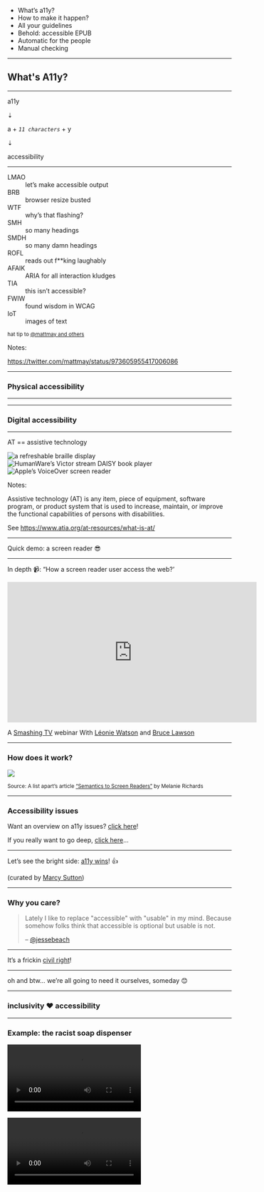 - What’s a11y? <!-- .element: class="selected" -->
- How to make it happen?
- All your guidelines
- Behold: accessible EPUB
- Automatic for the people
- Manual checking

<!-- .element: class="toc no-bullets" -->

---

## What's A11y?

---

a11y

⇣

a + _`11 characters`_ + y

⇣

accessibility

---

<dl class="flat-dl">
<dt>LMAO</dt> <dd>let’s make accessible output</dd>
<dt>BRB</dt> <dd>browser resize busted</dd>
<dt>WTF</dt> <dd>why’s that flashing?</dd>
<dt>SMH</dt> <dd>so many headings</dd>
<dt>SMDH</dt> <dd>so many damn headings</dd>
<dt>ROFL</dt> <dd>reads out f**king laughably</dd>
<dt>AFAIK</dt> <dd>ARIA for all interaction kludges</dd>
<dt>TIA</dt> <dd>this isn’t accessible?</dd>
<dt>FWIW</dt> <dd>found wisdom in WCAG</dd>
<dt>IoT</dt> <dd>images of text</dd>
</dl>

<small>hat tip to [@mattmay and others](https://twitter.com/mattmay/status/973605955417006086)</small>

Notes:

https://twitter.com/mattmay/status/973605955417006086

---

### Physical accessibility

---

<!-- .slide: data-background-image="assets/inaccessible-ramp.jpg" data-background-size="contain" -->

---

### Digital accessibility

---

<!-- .slide: class="image-cascade" -->

AT == assistive technology

<!-- <div class="image-cascade"> -->
<img src="assets/refreshable-braille-display.jpg" alt="a refreshable braille display" class="landscape fragment">
<img src="assets/victor-stream.jpg" alt="HumanWare’s Victor stream DAISY book player" class="portrait fragment">
<img src="assets/voice-over.png" alt="Apple’s VoiceOver screen reader" class="landscape fragment">
<!-- <div> -->

Notes:

Assistive technology (AT) is any item, piece of equipment, software program, or product system that is used to increase, maintain, or improve the functional capabilities of persons with disabilities.

See https://www.atia.org/at-resources/what-is-at/

---

Quick demo: a screen reader 😎

---

In depth 📹: “How a screen reader user access the web?’


<iframe width="560" height="315" src="https://www.youtube.com/embed/OUDV1gqs9GA" frameborder="0" allow="accelerometer; autoplay; encrypted-media; gyroscope; picture-in-picture" allowfullscreen></iframe>

A [Smashing TV](https://www.smashingmagazine.com/smashing-tv/) webinar With [Léonie Watson](https://tink.uk) and [Bruce Lawson](https://www.brucelawson.co.uk)



---

### How does it work?

<img src="assets/at-api-browser.png" src="Diagram illustrating the steps involved in presenting the next object in a document, from Web browser to AT" style="max-height: 30%">

<small>Source: A list apart’s article [“Semantics to Screen Readers”](https://alistapart.com/article/semantics-to-screen-readers) by Melanie Richards</small>

---

### Accessibility issues

Want an overview on a11y issues? <a href="#">click here</a>!

If you really want to go deep, <a href="#">click here</a>…

---

Let’s see the bright side: [a11y wins](https://a11ywins.tumblr.com)! 👍

(curated by <a href="https://twitter.com/marcysutton">Marcy Sutton</a>)

---

### Why you care?

> Lately I like to replace "accessible" with "usable" in my mind. Because somehow folks think that accessible is optional but usable is not.
>
> – [@jessebeach](https://twitter.com/jessebeach/status/1050031919713243137)

---

It’s a frickin [civil right](https://marcysutton.com/accessibility-is-a-civil-right)!

---

oh and btw… we’re all going to need it ourselves, someday 😊

---

### inclusivity ❤️ accessibility

---

### Example: the racist soap dispenser

<video class="fragment" data-autoplay src="assets/faucet-white-hand.mp4"></video>

<video class="fragment" data-autoplay src="assets/faucet-black-hand.mp4"></video>
